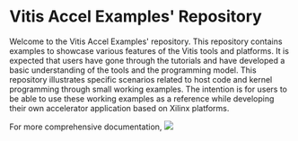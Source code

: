Vitis Accel Examples' Repository
================================

Welcome to the Vitis Accel Examples' repository. This repository contains examples to showcase various features of the Vitis tools and platforms. It is expected that users have gone through the tutorials and have developed a basic understanding of the tools and the programming model. This repository illustrates specific scenarios related to host code and kernel programming  through small working examples. The intention is for users to be able to use these working examples as a reference while developing their own accelerator application based on Xilinx platforms. 

For more comprehensive documentation, <a href="http://xilinx.github.io/Vitis_Accel_Examples/"><img src="https://img.shields.io/badge/click-here-green?style=plastic&logo=appveyor"/></a>
